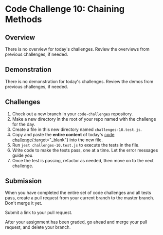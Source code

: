 # Code Challenge 10: Chaining Methods

## Overview

There is no overview for today's challenges. Review the overviews from previous challenges, if needed.

## Demonstration

There is no demonstration for today's challenges. Review the demos from previous challenges, if needed.

## Challenges

1. Check out a new branch in your `code-challenges` repository.
1. Make a new directory in the root of your repo named with the challenge for the day.
1. Create a file in this new directory named `challenges-10.test.js`.
1. Copy and paste the **entire content** of today's [code challenge](challenges-10.test.js){:target="_blank"} into the new file.
1. Run `jest challenges-10.test.js` to execute the tests in the file.
1. Write code to make the tests pass, one at a time. Let the error messages guide you.
1. Once the test is passing, refactor as needed, then move on to the next challenge.

## Submission

When you have completed the entire set of code challenges and all tests pass, create a pull request from your current branch to the master branch. Don't merge it yet. 

Submit a link to your pull request. 

After your assignment has been graded, go ahead and merge your pull request, and delete your branch. 

